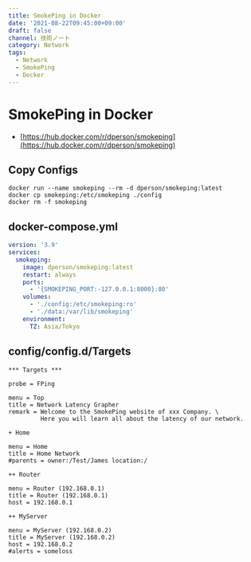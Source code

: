 ```yaml
---
title: SmokePing in Docker
date: '2021-08-22T09:45:00+09:00'
draft: false
channel: 技術ノート
category: Network
tags:
  - Network
  - SmokePing
  - Docker
---
```


# SmokePing in Docker

- [https://hub.docker.com/r/dperson/smokeping](https://hub.docker.com/r/dperson/smokeping)

## Copy Configs
```shell
docker run --name smokeping --rm -d dperson/smokeping:latest
docker cp smokeping:/etc/smokeping ./config
docker rm -f smokeping
```

## docker-compose.yml
```yaml
version: '3.9'
services:
  smokeping:
    image: dperson/smokeping:latest
    restart: always
    ports:
      - '{SMOKEPING_PORT:-127.0.0.1:8000}:80'
    volumes:
      - './config:/etc/smokeping:ro'
      - './data:/var/lib/smokeping'
    environment:
      TZ: Asia/Tokyo
```

## config/config.d/Targets
```smokeping
*** Targets ***

probe = FPing

menu = Top
title = Network Latency Grapher
remark = Welcome to the SmokePing website of xxx Company. \
         Here you will learn all about the latency of our network.

+ Home

menu = Home
title = Home Network
#parents = owner:/Test/James location:/

++ Router

menu = Router (192.168.0.1)
title = Router (192.168.0.1)
host = 192.168.0.1

++ MyServer

menu = MyServer (192.168.0.2)
title = MyServer (192.168.0.2)
host = 192.168.0.2
#alerts = someloss
```
